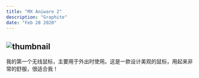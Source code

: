 ```yaml
---
title: "MX Aniware 2"
description: "Graphite"
date: "Feb 28 2020"
---
```

![thumbnail](/main.png)
---

我的第一个无线鼠标，主要用于外出时使用。这是一款设计美观的鼠标，用起来非常的舒服，很适合我！